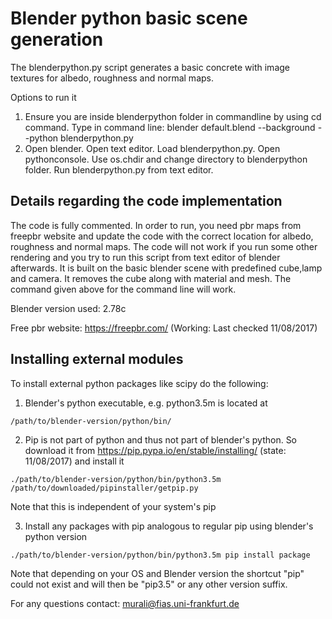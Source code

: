 # Blender python basic scene generation

The blenderpython.py script generates a basic concrete with image textures for albedo, roughness and normal maps. 

Options to run it


1.  Ensure you are inside blenderpython folder in commandline by using cd command. Type in command line:  blender default.blend --background --python blenderpython.py 
2. Open blender. Open text editor. Load blenderpython.py. Open pythonconsole. Use os.chdir and change directory to blenderpython folder. Run blenderpython.py from text editor.

## Details regarding the code implementation

The code is fully commented. In order to run, you need pbr maps from freepbr website and update the code with the correct location for albedo, roughness and normal maps. The code will not work if you run some other rendering and you try to run this script from text editor of blender afterwards. It is built on the basic blender scene with predefined cube,lamp and camera. It removes the cube along with material and mesh. The command given above for the command line will work.

Blender version used: 2.78c

Free pbr website: https://freepbr.com/ (Working: Last checked 11/08/2017)


## Installing external modules

To install external python packages like scipy do the following:

1. Blender's python executable, e.g. python3.5m is located at 
~~~
/path/to/blender-version/python/bin/ 
~~~

2. Pip is not part of python and thus not part of blender's python. So download it from https://pip.pypa.io/en/stable/installing/ (state: 11/08/2017) and install it
~~~
./path/to/blender-version/python/bin/python3.5m /path/to/downloaded/pipinstaller/getpip.py
~~~
Note that this is independent of your system's pip

3. Install any packages with pip analogous to regular pip using blender's python version
~~~
./path/to/blender-version/python/bin/python3.5m pip install package
~~~
Note that depending on your OS and Blender version the shortcut "pip" could not exist and will then be "pip3.5" or any other version suffix.


For any questions contact: murali@fias.uni-frankfurt.de
